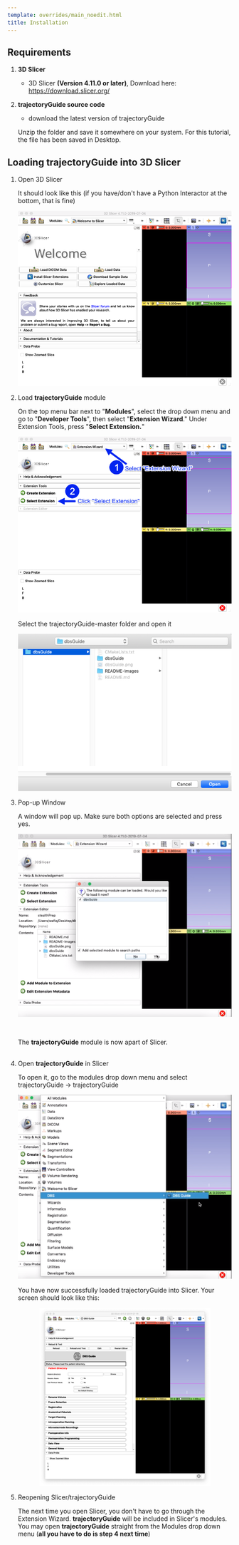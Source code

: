 ```yaml
---
template: overrides/main_noedit.html
title: Installation
---
```


## Requirements

1. **3D Slicer**
    - 3D Slicer **(Version 4.11.0 or later)**, Download here: https://download.slicer.org/

2. **trajectoryGuide source code**
    - download the latest version of trajectoryGuide

    Unzip the folder and save it somewhere on your system. For this tutorial, the file
    has been saved in Desktop.

## Loading trajectoryGuide into 3D Slicer

1. Open 3D Slicer

    It should look like this (if you have/don't have a Python Interactor 
    at the bottom, that is fine)

    <p align="center"><img src="img/slicer_welcome.png" alt="slicer_welcome"/></p>

2. Load **trajectoryGuide** module

    On the top menu bar next to "**Modules**", 
    select the drop down menu and go to "**Developer Tools**", then select "**Extension Wizard**." 
    Under Extension Tools, press "**Select Extension.**" 

    <p align="center"><img src="img/ExtWizard.png" alt="widget01" /></p>

    Select the trajectoryGuide-master folder and open it

    <p align="center"><img src="img/Module-Open.png" alt="widget01"/></p>


3. Pop-up Window

    A window will pop up. Make sure both options are selected and press yes. 

    <p align="center"><img src="img/Module-Path-Confirm.png" alt="widget01" /></p><br>

    The **trajectoryGuide** module is now apart of Slicer.
    <br><br>


4. Open **trajectoryGuide** in Slicer

    To open it, go to the modules drop down menu
    and select trajectoryGuide -> trajectoryGuide

    <p align="center"><img src="img/selectDBS.png" alt="widget01"/></p>

    You have now successfully loaded trajectoryGuide into Slicer. Your screen should look like this:

    <p align="center"><img src="img/DBSLaunch.png" alt="widget01" width="80%"/></p>

5. Reopening Slicer/trajectoryGuide

    The next time you open Slicer, you don't have to go through the Extension Wizard. **trajectoryGuide** 
    will be included in Slicer's modules. You may open **trajectoryGuide** straight from the Modules
    drop down menu (**all you have to do is step 4 next time**)

<br>
<br>
<br>